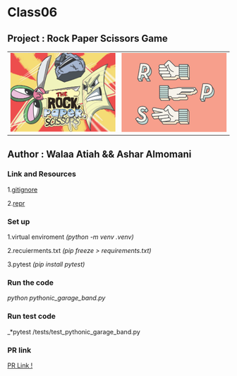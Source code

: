 # Class06

## Project : Rock Paper Scissors Game

<table><tr>
<td> <img src="./image/event-featured-Jen-1571260213.png" alt="drawing" style="width:300px;"/> </td>
<td> <img src="./image/rsp_800x600.webp"  alt="drawing" style="width:300px;"/> </td>
</tr></table>

## Author : Walaa Atiah && Ashar Almomani



### Link and Resources 

1.[gitignore](https://www.toptal.com/developers/gitignore)

2.[repr](https://www.educative.io/answers/what-is-the-repr-method-in-python)


### Set up 

1.virtual enviroment _*(python -m venv .venv)*_

2.recuierments.txt _*(pip freeze > requirements.txt)*_

3.pytest _*(pip install pytest)*_

### Run the code 

_*python pythonic_garage_band.py*_

### Run test code 

_*pytest /tests/test_pythonic_garage_band.py

### PR link 
[PR Link !](https://github.com/WalaaAshareGames/Rock_Paper_Scissors/pull/5)
